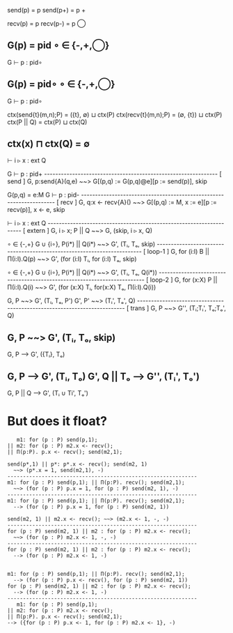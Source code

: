 send(p)  = p 
send(p+) = p + 

recv(p)  = p
recv(p-) = p ◯

G(p) = pid  ∘ ∈ {-,+,◯}
----------------  
G ⊢ p : pid∘

G(p) = pid∘  ∘ ∈ {-,+,◯}
----------------  
G ⊢ p : pid∘

ctx(send{t}(m,n);P) = ({t}, ∅) ⊔ ctx(P)
ctx(recv{t}(m,n);P) = (∅, {t}) ⊔ ctx(P)
ctx(P || Q) = ctx(P) ⊔ ctx(Q)

ctx(x) ⊓ ctx(Q) = ∅
---------------------------
⊢ i ▹ x : ext Q

G ⊢ p : pid+
-------------------------------------------------------------- [ send ]
G, p:send{A}(q,e) ~~> G[(p,q) := G(p,q)@e][p := send(p)], skip

G(p,q) = e:M     G ⊢ p : pid-
-------------------------------------------------------------------- [ recv ]
G, q:x <- recv{A}() ~~> G[(p,q) := M, x := e][p := recv(p)], x <- e, skip 

⊢ i ▹ x : ext Q
-------------------------------------------------------------------- [ extern ]
G, i ▹ x; P || Q ~~> G, (skip, i ▹ x, Q)

∘ ∈ {-,+}
G ∪ {i∘}, P(i*) || Q(i*) ~~> G', (Tᵢ, Tₒ, skip)
------------------------------------------------------------------------ [ loop-1 ]
G, for (i:I) B || Π(i:I).Q(p) ~~> G', (for (i:I) Tᵢ, for (i:I) Tₒ, skip)

∘ ∈ {-,+}
G ∪ {i∘}, P(i*) || Q(i*) ~~> G', (Tᵢ, Tₒ, Q(i*))
------------------------------------------------------------------------- [ loop-2 ]
G, for (x:X) P || Π(i:I).Q(i) ~~> G', (for (x:X) Tᵢ, for(x:X) Tₒ, Π(i:I).Q(i))

G, P ~~> G', (Tᵢ, Tₒ, P')    G', P' ~~> (Tᵢ', Tₒ', Q)
------------------------------------------------------------------------- [ trans ]
G, P ~~> G'', (Tᵢ;Tᵢ', Tₒ;Tₒ', Q)

G, P ~~> G', (Tᵢ, Tₒ, skip)
--------------------------------------
G, P --> G', ({Tᵢ}, Tₒ)

G, P --> G', (Tᵢ, Tₒ)
G', Q || Tₒ --> G'', (Tᵢ', Tₒ')
--------------------------------
G, P || Q --> G', (Tᵢ ∪ Ti', Tₒ')


# But does it float?

       m1: for (p : P) send(p,1);
    || m2: for (p : P) m2.x <- recv();
    || Π(p:P). p.x <- recv(); send(m2,1);

    send(p*,1) || p*: p*.x <- recv(); send(m2, 1)
      ~~> (p*.x = 1, send(m2,1), -)
    -------------------------------------------------------------
    m1: for (p : P) send(p,1); || Π(p:P). recv(); send(m2,1);
      ~~> (for (p : P) p.x = 1, for (p : P) send(m2, 1), -)
    -------------------------------------------------------------
    m1: for (p : P) send(p,1); || Π(p:P). recv(); send(m2,1);
      --> (for (p : P) p.x = 1, for (p : P) send(m2, 1))

    send(m2, 1) || m2.x <- recv(); ~~> (m2.x <- 1, -, -)
    -------------------------------------------------------------
    for (p : P) send(m2, 1) || m2 : for (p : P) m2.x <- recv();
      ~~> (for (p : P) m2.x <- 1, -, -)
    -------------------------------------------------------------
    for (p : P) send(m2, 1) || m2 : for (p : P) m2.x <- recv();
      --> (for (p : P) m2.x <- 1, -)


    m1: for (p : P) send(p,1); || Π(p:P). recv(); send(m2,1);
      --> (for (p : P) p.x <- recv(), for (p : P) send(m2, 1))
    for (p : P) send(m2, 1) || m2 : for (p : P) m2.x <- recv();
      --> (for (p : P) m2.x <- 1, -)
    -------------------------------------------------------------
       m1: for (p : P) send(p,1);
    || m2: for (p : P) m2.x <- recv();
    || Π(p:P). p.x <- recv(); send(m2,1);
    --> ({for (p : P) p.x <- 1, for (p : P) m2.x <- 1}, -)

